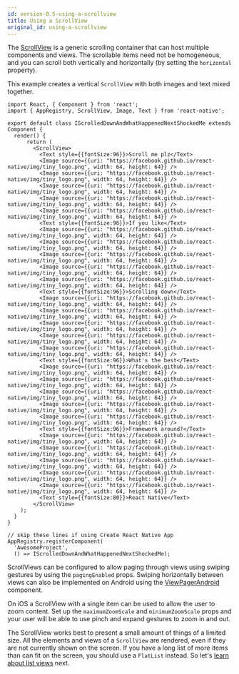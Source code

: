 ```yaml
---
id: version-0.5-using-a-scrollview
title: Using a ScrollView
original_id: using-a-scrollview
---
```


The [ScrollView](scrollview.md) is a generic scrolling container that can host multiple components and views. The scrollable items need not be homogeneous, and you can scroll both vertically and horizontally (by setting the `horizontal` property).

This example creates a vertical `ScrollView` with both images and text mixed together.

```SnackPlayer platform=web
import React, { Component } from 'react';
import { AppRegistry, ScrollView, Image, Text } from 'react-native';

export default class IScrolledDownAndWhatHappenedNextShockedMe extends Component {
  render() {
      return (
        <ScrollView>
          <Text style={{fontSize:96}}>Scroll me plz</Text>
          <Image source={{uri: "https://facebook.github.io/react-native/img/tiny_logo.png", width: 64, height: 64}} />
          <Image source={{uri: "https://facebook.github.io/react-native/img/tiny_logo.png", width: 64, height: 64}} />
          <Image source={{uri: "https://facebook.github.io/react-native/img/tiny_logo.png", width: 64, height: 64}} />
          <Image source={{uri: "https://facebook.github.io/react-native/img/tiny_logo.png", width: 64, height: 64}} />
          <Image source={{uri: "https://facebook.github.io/react-native/img/tiny_logo.png", width: 64, height: 64}} />
          <Text style={{fontSize:96}}>If you like</Text>
          <Image source={{uri: "https://facebook.github.io/react-native/img/tiny_logo.png", width: 64, height: 64}} />
          <Image source={{uri: "https://facebook.github.io/react-native/img/tiny_logo.png", width: 64, height: 64}} />
          <Image source={{uri: "https://facebook.github.io/react-native/img/tiny_logo.png", width: 64, height: 64}} />
          <Image source={{uri: "https://facebook.github.io/react-native/img/tiny_logo.png", width: 64, height: 64}} />
          <Image source={{uri: "https://facebook.github.io/react-native/img/tiny_logo.png", width: 64, height: 64}} />
          <Text style={{fontSize:96}}>Scrolling down</Text>
          <Image source={{uri: "https://facebook.github.io/react-native/img/tiny_logo.png", width: 64, height: 64}} />
          <Image source={{uri: "https://facebook.github.io/react-native/img/tiny_logo.png", width: 64, height: 64}} />
          <Image source={{uri: "https://facebook.github.io/react-native/img/tiny_logo.png", width: 64, height: 64}} />
          <Image source={{uri: "https://facebook.github.io/react-native/img/tiny_logo.png", width: 64, height: 64}} />
          <Image source={{uri: "https://facebook.github.io/react-native/img/tiny_logo.png", width: 64, height: 64}} />
          <Text style={{fontSize:96}}>What's the best</Text>
          <Image source={{uri: "https://facebook.github.io/react-native/img/tiny_logo.png", width: 64, height: 64}} />
          <Image source={{uri: "https://facebook.github.io/react-native/img/tiny_logo.png", width: 64, height: 64}} />
          <Image source={{uri: "https://facebook.github.io/react-native/img/tiny_logo.png", width: 64, height: 64}} />
          <Image source={{uri: "https://facebook.github.io/react-native/img/tiny_logo.png", width: 64, height: 64}} />
          <Image source={{uri: "https://facebook.github.io/react-native/img/tiny_logo.png", width: 64, height: 64}} />
          <Text style={{fontSize:96}}>Framework around?</Text>
          <Image source={{uri: "https://facebook.github.io/react-native/img/tiny_logo.png", width: 64, height: 64}} />
          <Image source={{uri: "https://facebook.github.io/react-native/img/tiny_logo.png", width: 64, height: 64}} />
          <Image source={{uri: "https://facebook.github.io/react-native/img/tiny_logo.png", width: 64, height: 64}} />
          <Image source={{uri: "https://facebook.github.io/react-native/img/tiny_logo.png", width: 64, height: 64}} />
          <Image source={{uri: "https://facebook.github.io/react-native/img/tiny_logo.png", width: 64, height: 64}} />
          <Text style={{fontSize:80}}>React Native</Text>
        </ScrollView>
    );
  }
}

// skip these lines if using Create React Native App
AppRegistry.registerComponent(
  'AwesomeProject',
  () => IScrolledDownAndWhatHappenedNextShockedMe);
```

ScrollViews can be configured to allow paging through views using swiping gestures by using the `pagingEnabled` props. Swiping horizontally between views can also be implemented on Android using the [ViewPagerAndroid](viewpagerandroid.md) component.

On iOS a ScrollView with a single item can be used to allow the user to zoom content. Set up the `maximumZoomScale` and `minimumZoomScale` props and your user will be able to use pinch and expand gestures to zoom in and out.

The ScrollView works best to present a small amount of things of a limited size. All the elements and views of a `ScrollView` are rendered, even if they are not currently shown on the screen. If you have a long list of more items than can fit on the screen, you should use a `FlatList` instead. So let's [learn about list views](using-a-listview.md) next.
